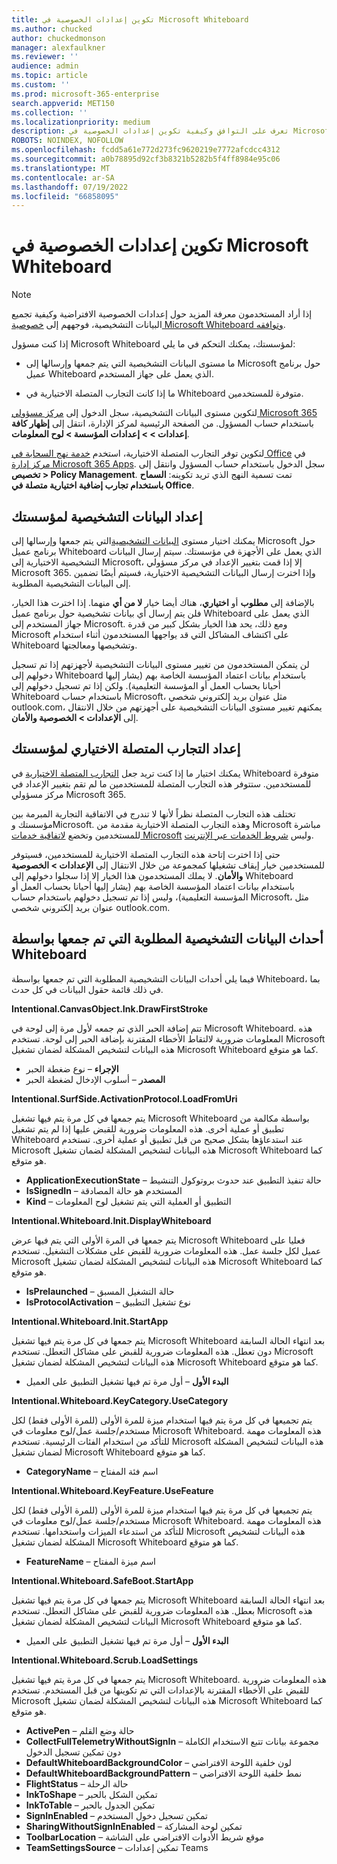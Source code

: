 ```yaml
---
title: تكوين إعدادات الخصوصية في Microsoft Whiteboard
ms.author: chucked
author: chuckedmonson
manager: alexfaulkner
ms.reviewer: ''
audience: admin
ms.topic: article
ms.custom: ''
ms.prod: microsoft-365-enterprise
search.appverid: MET150
ms.collection: ''
ms.localizationpriority: medium
description: تعرف على التوافق وكيفية تكوين إعدادات الخصوصية في Microsoft Whiteboard.
ROBOTS: NOINDEX, NOFOLLOW
ms.openlocfilehash: fcdd5a61e772d273fc9620219e7772afcdcc4312
ms.sourcegitcommit: a0b78895d92cf3b8321b5282b5f4ff8984e95c06
ms.translationtype: MT
ms.contentlocale: ar-SA
ms.lasthandoff: 07/19/2022
ms.locfileid: "66858095"
---
```

# <a name="configure-privacy-settings-in-microsoft-whiteboard"></a>تكوين إعدادات الخصوصية في Microsoft Whiteboard

>[!NOTE]
> إذا أراد المستخدمون معرفة المزيد حول إعدادات الخصوصية الافتراضية وكيفية تجميع البيانات التشخيصية، فوجههم إلى [خصوصية Microsoft Whiteboard وتوافقه](https://support.microsoft.com/office/privacy-and-compliance-ed9f0de9-71be-44c2-837d-e0f448660be1).

إذا كنت مسؤول Microsoft Whiteboard لمؤسستك، يمكنك التحكم في ما يلي:

- ما مستوى البيانات التشخيصية التي يتم جمعها وإرسالها إلى Microsoft حول برنامج عميل Whiteboard الذي يعمل على جهاز المستخدم.

- ما إذا كانت التجارب المتصلة الاختيارية في Whiteboard متوفرة للمستخدمين.

لتكوين مستوى البيانات التشخيصية، سجل الدخول إلى [مركز مسؤولي Microsoft 365](https://docs.microsoft.com/microsoft-365/admin/admin-overview/admin-center-overview?view=o365-worldwide) باستخدام حساب المسؤول. من الصفحة الرئيسية لمركز الإدارة، انتقل إلى **إظهار كافة إعدادات > > إعدادات المؤسسة > لوح المعلومات**.

لتكوين توفر التجارب المتصلة الاختيارية، استخدم [خدمة نهج السحابة في Office](https://docs.microsoft.com/deployoffice/admincenter/overview-office-cloud-policy-service) في [مركز إدارة Microsoft 365 Apps](https://config.office.com). سجل الدخول باستخدام حساب المسؤول وانتقل إلى **تخصيص > Policy Management**. تمت تسمية النهج الذي تريد تكوينه: **السماح باستخدام تجارب إضافية اختيارية متصلة في Office**.

## <a name="diagnostic-data-setting-for-your-organization"></a>إعداد البيانات التشخيصية لمؤسستك

يمكنك اختيار مستوى [البيانات التشخيصية](https://support.microsoft.com/office/privacy-and-compliance-ed9f0de9-71be-44c2-837d-e0f448660be1#diagnostic_data)التي يتم جمعها وإرسالها إلى Microsoft حول برنامج عميل Whiteboard الذي يعمل على الأجهزة في مؤسستك. سيتم إرسال البيانات التشخيصية الاختيارية إلى Microsoft، إلا إذا قمت بتغيير الإعداد في مركز مسؤولي Microsoft 365. وإذا اخترت إرسال البيانات التشخيصية الاختيارية، فسيتم أيضًا تضمين إلى البيانات التشخيصية المطلوبة.

بالإضافة إلى **مطلوب** أو **اختياري**، هناك أيضا خيار **لا من أي** منهما. إذا اخترت هذا الخيار، فلن يتم إرسال أي بيانات تشخيصية حول برنامج عميل Whiteboard الذي يعمل على جهاز المستخدم إلى Microsoft. ومع ذلك، يحد هذا الخيار بشكل كبير من قدرة Microsoft على اكتشاف المشاكل التي قد يواجهها المستخدمون أثناء استخدام Whiteboard وتشخيصها ومعالجتها.

لن يتمكن المستخدمون من تغيير مستوى البيانات التشخيصية لأجهزتهم إذا تم تسجيل دخولهم إلى Whiteboard باستخدام بيانات اعتماد المؤسسة الخاصة بهم (يشار إليها أحيانا بحساب العمل أو المؤسسة التعليمية). ولكن إذا تم تسجيل دخولهم إلى Whiteboard باستخدام حساب Microsoft، مثل عنوان بريد إلكتروني شخصي outlook.com، يمكنهم تغيير مستوى البيانات التشخيصية على أجهزتهم من خلال الانتقال إلى **الإعدادات > الخصوصية والأمان**.

## <a name="optional-connected-experiences-setting-for-your-organization"></a>إعداد التجارب المتصلة الاختياري لمؤسستك

يمكنك اختيار ما إذا كنت تريد جعل [التجارب المتصلة الاختيارية](https://support.microsoft.com/office/privacy-and-compliance-ed9f0de9-71be-44c2-837d-e0f448660be1?storagetype=live#optional) في Whiteboard متوفرة للمستخدمين. ستتوفر هذه التجارب المتصلة للمستخدمين ما لم تقم بتغيير الإعداد في مركز مسؤولي Microsoft 365.

تختلف هذه التجارب المتصلة نظراً لأنها لا تندرج في الاتفاقية التجارية المبرمة بين مؤسستك وMicrosoft. وهذه التجارب المتصلة الاختيارية مقدمة من Microsoft مباشرة للمستخدمين وتخضع [لاتفاقية خدمات Microsoft](https://www.microsoft.com/servicesagreement) وليس [شروط الخدمات عبر الإنترنت](https://www.microsoft.com/licensing/product-licensing/products).

حتى إذا اخترت إتاحة هذه التجارب المتصلة الاختيارية للمستخدمين، فسيتوفر للمستخدمين خيار إيقاف تشغيلها كمجموعة من خلال الانتقال إلى **الإعدادات > الخصوصية والأمان**. لا يملك المستخدمون هذا الخيار إلا إذا سجلوا دخولهم إلى Whiteboard باستخدام بيانات اعتماد المؤسسة الخاصة بهم (يشار إليها أحيانا بحساب العمل أو المؤسسة التعليمية)، وليس إذا تم تسجيل دخولهم باستخدام حساب Microsoft، مثل عنوان بريد إلكتروني شخصي outlook.com.

## <a name="required-diagnostic-data-events-collected-by-whiteboard"></a>أحداث البيانات التشخيصية المطلوبة التي تم جمعها بواسطة Whiteboard

فيما يلي أحداث البيانات التشخيصية المطلوبة التي تم جمعها بواسطة Whiteboard، بما في ذلك قائمة حقول البيانات في كل حدث.

**Intentional.CanvasObject.Ink.DrawFirstStroke**

تتم إضافة الحبر الذي تم جمعه لأول مرة إلى لوحة في Microsoft Whiteboard. هذه المعلومات ضرورية لالتقاط الأخطاء المقترنة بإضافة الحبر إلى لوحة. تستخدم Microsoft هذه البيانات لتشخيص المشكلة لضمان تشغيل Microsoft Whiteboard كما هو متوقع.

- **الإجراء** – نوع ضغطة الحبر
- **المصدر** – أسلوب الإدخال لضغطة الحبر

**Intentional.SurfSide.ActivationProtocol.LoadFromUri**

يتم جمعها في كل مرة يتم فيها تشغيل Microsoft Whiteboard بواسطة مكالمة من تطبيق أو عملية أخرى. هذه المعلومات ضرورية للقبض عليها إذا لم يتم تشغيل Whiteboard عند استدعاؤها بشكل صحيح من قبل تطبيق أو عملية أخرى. تستخدم Microsoft هذه البيانات لتشخيص المشكلة لضمان تشغيل Microsoft Whiteboard كما هو متوقع.

- **ApplicationExecutionState** – حالة تنفيذ التطبيق عند حدوث بروتوكول التنشيط
- **IsSignedIn** – المستخدم هو حالة المصادقة
- **Kind** – التطبيق أو العملية التي يتم تشغيل لوح المعلومات

**Intentional.Whiteboard.Init.DisplayWhiteboard**

يتم جمعها في المرة الأولى التي يتم فيها عرض Microsoft Whiteboard فعليا على عميل لكل جلسة عمل. هذه المعلومات ضرورية للقبض على مشكلات التشغيل. تستخدم Microsoft هذه البيانات لتشخيص المشكلة لضمان تشغيل Microsoft Whiteboard كما هو متوقع.

- **IsPrelaunched** – حالة التشغيل المسبق
- **IsProtocolActivation** – نوع تشغيل التطبيق

**Intentional.Whiteboard.Init.StartApp**

يتم جمعها في كل مرة يتم فيها تشغيل Microsoft Whiteboard بعد انتهاء الحالة السابقة دون تعطل. هذه المعلومات ضرورية للقبض على مشاكل التعطل. تستخدم Microsoft هذه البيانات لتشخيص المشكلة لضمان تشغيل Microsoft Whiteboard كما هو متوقع.

- **البدء الأول** – أول مرة تم فيها تشغيل التطبيق على العميل

**Intentional.Whiteboard.KeyCategory.UseCategory**

يتم تجميعها في كل مرة يتم فيها استخدام ميزة للمرة الأولى (للمرة الأولى فقط) لكل مستخدم/جلسة عمل/لوح معلومات في Microsoft Whiteboard. هذه المعلومات مهمة للتأكد من استخدام الفئات الرئيسية. تستخدم Microsoft هذه البيانات لتشخيص المشكلة لضمان تشغيل Microsoft Whiteboard كما هو متوقع.

- **CategoryName** – اسم فئة المفتاح

**Intentional.Whiteboard.KeyFeature.UseFeature**

يتم تجميعها في كل مرة يتم فيها استخدام ميزة للمرة الأولى (للمرة الأولى فقط) لكل مستخدم/جلسة عمل/لوح معلومات في Microsoft Whiteboard. هذه المعلومات مهمة للتأكد من استدعاء الميزات واستخدامها. تستخدم Microsoft هذه البيانات لتشخيص المشكلة لضمان تشغيل Microsoft Whiteboard كما هو متوقع.

- **FeatureName** – اسم ميزة المفتاح

**Intentional.Whiteboard.SafeBoot.StartApp**

يتم جمعها في كل مرة يتم فيها تشغيل Microsoft Whiteboard بعد انتهاء الحالة السابقة بعطل. هذه المعلومات ضرورية للقبض على مشاكل التعطل. تستخدم Microsoft هذه البيانات لتشخيص المشكلة لضمان تشغيل Microsoft Whiteboard كما هو متوقع.

- **البدء الأول** – أول مرة تم فيها تشغيل التطبيق على العميل

**Intentional.Whiteboard.Scrub.LoadSettings**

يتم جمعها في كل مرة يتم فيها تشغيل Microsoft Whiteboard. هذه المعلومات ضرورية للقبض على الأخطاء المقترنة بالإعدادات التي تم تكوينها من قبل المستخدم. تستخدم Microsoft هذه البيانات لتشخيص المشكلة لضمان تشغيل Microsoft Whiteboard كما هو متوقع.

- **ActivePen** – حالة وضع القلم
- **CollectFullTelemetryWithoutSignIn** – مجموعة بيانات تتبع الاستخدام الكاملة دون تمكين تسجيل الدخول
- **DefaultWhiteboardBackgroundColor** – لون خلفية اللوحة الافتراضي
- **DefaultWhiteboardBackgroundPattern** – نمط خلفية اللوحة الافتراضي
- **FlightStatus** – حالة الرحلة
- **InkToShape** – تمكين الشكل بالحبر
- **InkToTable** – تمكين الجدول بالحبر
- **SignInEnabled** – تمكين تسجيل دخول المستخدم
- **SharingWithoutSignInEnabled** – تمكين لوحة المشاركة
- **ToolbarLocation** – موقع شريط الأدوات الافتراضي على الشاشة
- **TeamSettingsSource** – تمكين إعدادات Teams
